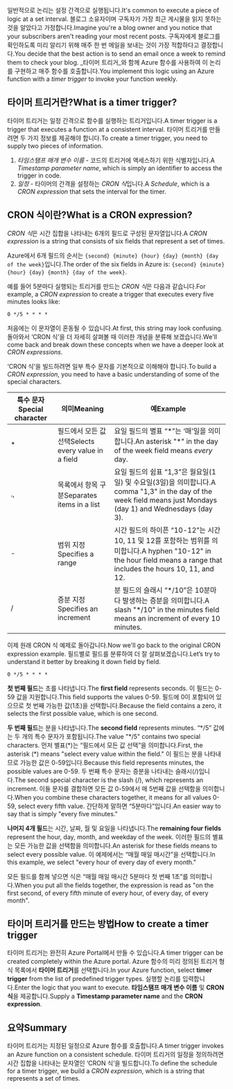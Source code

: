 <span data-ttu-id="7ba2a-101">일반적으로 논리는 설정 간격으로 실행됩니다.</span><span class="sxs-lookup"><span data-stu-id="7ba2a-101">It's common to execute a piece of logic at a set interval.</span></span> <span data-ttu-id="7ba2a-102">블로그 소유자이며 구독자가 가장 최근 게시물을 읽지 못하는 것을 알았다고 가정합니다.</span><span class="sxs-lookup"><span data-stu-id="7ba2a-102">Imagine you're a blog owner and you notice that your subscribers aren't reading your most recent posts.</span></span> <span data-ttu-id="7ba2a-103">구독자에게 블로그를 확인하도록 미리 알리기 위해 매주 한 번 메일을 보내는 것이 가장 적합하다고 결정합니다.</span><span class="sxs-lookup"><span data-stu-id="7ba2a-103">You decide that the best action is to send an email once a week to remind them to check your blog.</span></span> <span data-ttu-id="7ba2a-104">_타이머 트리거_와 함께 Azure 함수를 사용하여 이 논리를 구현하고 매주 함수를 호출합니다.</span><span class="sxs-lookup"><span data-stu-id="7ba2a-104">You implement this logic using an Azure function with a _timer trigger_ to invoke your function weekly.</span></span>

## <a name="what-is-a-timer-trigger"></a><span data-ttu-id="7ba2a-105">타이머 트리거란?</span><span class="sxs-lookup"><span data-stu-id="7ba2a-105">What is a timer trigger?</span></span>

<span data-ttu-id="7ba2a-106">타이머 트리거는 일정 간격으로 함수를 실행하는 트리거입니다.</span><span class="sxs-lookup"><span data-stu-id="7ba2a-106">A timer trigger is a trigger that executes a function at a consistent interval.</span></span> <span data-ttu-id="7ba2a-107">타이머 트리거를 만들려면 두 가지 정보를 제공해야 합니다.</span><span class="sxs-lookup"><span data-stu-id="7ba2a-107">To create a timer trigger, you need to supply two pieces of information.</span></span>

1. <span data-ttu-id="7ba2a-108">*타임스탬프 매개 변수 이름* - 코드의 트리거에 액세스하기 위한 식별자입니다.</span><span class="sxs-lookup"><span data-stu-id="7ba2a-108">A *Timestamp parameter name*, which is simply an identifier to access the trigger in code.</span></span>
2. <span data-ttu-id="7ba2a-109">*일정* - 타이머의 간격을 설정하는 *CRON 식*입니다.</span><span class="sxs-lookup"><span data-stu-id="7ba2a-109">A *Schedule*, which is a *CRON expression* that sets the interval for the timer.</span></span>

## <a name="what-is-a-cron-expression"></a><span data-ttu-id="7ba2a-110">CRON 식이란?</span><span class="sxs-lookup"><span data-stu-id="7ba2a-110">What is a CRON expression?</span></span>

<span data-ttu-id="7ba2a-111">*CRON 식*은 시간 집합을 나타내는 6개의 필드로 구성된 문자열입니다.</span><span class="sxs-lookup"><span data-stu-id="7ba2a-111">A *CRON expression* is a string that consists of six fields that represent a set of times.</span></span>

<span data-ttu-id="7ba2a-112">Azure에서 6개 필드의 순서는 `{second} {minute} {hour} {day} {month} {day of the week}`입니다.</span><span class="sxs-lookup"><span data-stu-id="7ba2a-112">The order of the six fields in Azure is: `{second} {minute} {hour} {day} {month} {day of the week}`.</span></span>

<span data-ttu-id="7ba2a-113">예를 들어 5분마다 실행되는 트리거를 만드는 *CRON 식*은 다음과 같습니다.</span><span class="sxs-lookup"><span data-stu-id="7ba2a-113">For example, a *CRON expression* to create a trigger that executes every five minutes looks like:</span></span>

```log
0 */5 * * * *
```

<span data-ttu-id="7ba2a-114">처음에는 이 문자열이 혼동될 수 있습니다.</span><span class="sxs-lookup"><span data-stu-id="7ba2a-114">At first, this string may look confusing.</span></span> <span data-ttu-id="7ba2a-115">돌아와서 ‘CRON 식’을 더 자세히 살펴볼 때 이러한 개념을 분류해 보겠습니다.</span><span class="sxs-lookup"><span data-stu-id="7ba2a-115">We'll come back and break down these concepts when we have a deeper look at *CRON expressions*.</span></span>

<span data-ttu-id="7ba2a-116">‘CRON 식’을 빌드하려면 일부 특수 문자를 기본적으로 이해해야 합니다.</span><span class="sxs-lookup"><span data-stu-id="7ba2a-116">To build a *CRON expression*, you need to have a basic understanding of some of the special characters.</span></span>

| <span data-ttu-id="7ba2a-117">특수 문자</span><span class="sxs-lookup"><span data-stu-id="7ba2a-117">Special character</span></span> | <span data-ttu-id="7ba2a-118">의미</span><span class="sxs-lookup"><span data-stu-id="7ba2a-118">Meaning</span></span> | <span data-ttu-id="7ba2a-119">예</span><span class="sxs-lookup"><span data-stu-id="7ba2a-119">Example</span></span> |
| ------------- | ------------- | ------------- |
| *      | <span data-ttu-id="7ba2a-120">필드에서 모든 값 선택</span><span class="sxs-lookup"><span data-stu-id="7ba2a-120">Selects every value in a field</span></span> | <span data-ttu-id="7ba2a-121">요일 필드의 별표 “\*”는 ‘매’일을 의미합니다.</span><span class="sxs-lookup"><span data-stu-id="7ba2a-121">An asterisk "\*" in the day of the week field means *every* day.</span></span> |
| <span data-ttu-id="7ba2a-122">.</span><span class="sxs-lookup"><span data-stu-id="7ba2a-122">,</span></span>      | <span data-ttu-id="7ba2a-123">목록에서 항목 구분</span><span class="sxs-lookup"><span data-stu-id="7ba2a-123">Separates items in a list</span></span> | <span data-ttu-id="7ba2a-124">요일 필드의 쉼표 “1,3”은 월요일(1일) 및 수요일(3일)을 의미합니다.</span><span class="sxs-lookup"><span data-stu-id="7ba2a-124">A comma "1,3" in the day of the week field means just Mondays (day 1) and Wednesdays (day 3).</span></span> |
| -      | <span data-ttu-id="7ba2a-125">범위 지정</span><span class="sxs-lookup"><span data-stu-id="7ba2a-125">Specifies a range</span></span> | <span data-ttu-id="7ba2a-126">시간 필드의 하이픈 “10-12”는 시간 10, 11 및 12를 포함하는 범위를 의미합니다.</span><span class="sxs-lookup"><span data-stu-id="7ba2a-126">A hyphen "10-12" in the hour field means a range that includes the hours 10, 11, and 12.</span></span> |
| /      | <span data-ttu-id="7ba2a-127">증분 지정</span><span class="sxs-lookup"><span data-stu-id="7ba2a-127">Specifies an increment</span></span> | <span data-ttu-id="7ba2a-128">분 필드의 슬래시 “\*/10”은 10분마다 발생하는 증분을 의미합니다.</span><span class="sxs-lookup"><span data-stu-id="7ba2a-128">A slash "\*/10" in the minutes field means an increment of every 10 minutes.</span></span> |

<span data-ttu-id="7ba2a-129">이제 원래 CRON 식 예제로 돌아갑니다.</span><span class="sxs-lookup"><span data-stu-id="7ba2a-129">Now we'll go back to the original CRON expression example.</span></span> <span data-ttu-id="7ba2a-130">필드별로 필드를 분류하여 더 잘 살펴보겠습니다.</span><span class="sxs-lookup"><span data-stu-id="7ba2a-130">Let’s try to understand it better by breaking it down field by field.</span></span>

```log
0 */5 * * * *
```

<span data-ttu-id="7ba2a-131">**첫 번째 필드**는 초를 나타냅니다.</span><span class="sxs-lookup"><span data-stu-id="7ba2a-131">The **first field** represents seconds.</span></span> <span data-ttu-id="7ba2a-132">이 필드는 0-59 값을 지원합니다.</span><span class="sxs-lookup"><span data-stu-id="7ba2a-132">This field supports the values 0-59.</span></span> <span data-ttu-id="7ba2a-133">필드에 0이 포함되어 있으므로 첫 번째 가능한 값(1초)을 선택합니다.</span><span class="sxs-lookup"><span data-stu-id="7ba2a-133">Because the field contains a zero, it selects the first possible value, which is one second.</span></span>

<span data-ttu-id="7ba2a-134">**두 번째 필드**는 분을 나타냅니다.</span><span class="sxs-lookup"><span data-stu-id="7ba2a-134">The **second field** represents minutes.</span></span> <span data-ttu-id="7ba2a-135">“\*/5” 값에는 두 개의 특수 문자가 포함됩니다.</span><span class="sxs-lookup"><span data-stu-id="7ba2a-135">The value "\*/5" contains two special characters.</span></span> <span data-ttu-id="7ba2a-136">먼저 별표(\*)는 “필드에서 모든 값 선택”을 의미합니다.</span><span class="sxs-lookup"><span data-stu-id="7ba2a-136">First, the asterisk (\*) means "select every value within the field."</span></span> <span data-ttu-id="7ba2a-137">이 필드는 분을 나타내므로 가능한 값은 0-59입니다.</span><span class="sxs-lookup"><span data-stu-id="7ba2a-137">Because this field represents minutes, the possible values are 0-59.</span></span> <span data-ttu-id="7ba2a-138">두 번째 특수 문자는 증분을 나타내는 슬래시(/)입니다.</span><span class="sxs-lookup"><span data-stu-id="7ba2a-138">The second special character is the slash (/), which represents an increment.</span></span> <span data-ttu-id="7ba2a-139">이들 문자를 결합하면 모든 값 0-59에서 매 5번째 값을 선택함을 의미합니다.</span><span class="sxs-lookup"><span data-stu-id="7ba2a-139">When you combine these characters together, it means for all values 0-59, select every fifth value.</span></span> <span data-ttu-id="7ba2a-140">간단하게 말하면 “5분마다”입니다.</span><span class="sxs-lookup"><span data-stu-id="7ba2a-140">An easier way to say that is simply "every five minutes."</span></span>

<span data-ttu-id="7ba2a-141">**나머지 4개 필드**는 시간, 날짜, 월 및 요일을 나타냅니다.</span><span class="sxs-lookup"><span data-stu-id="7ba2a-141">The **remaining four fields** represent the hour, day, month, and weekday of the week.</span></span> <span data-ttu-id="7ba2a-142">이러한 필드의 별표는 모든 가능한 값을 선택함을 의미합니다.</span><span class="sxs-lookup"><span data-stu-id="7ba2a-142">An asterisk for these fields means to select every possible value.</span></span> <span data-ttu-id="7ba2a-143">이 예제에서는 “매월 매일 매시간”을 선택합니다.</span><span class="sxs-lookup"><span data-stu-id="7ba2a-143">In this example, we select "every hour of every day of every month."</span></span>

<span data-ttu-id="7ba2a-144">모든 필드를 함께 넣으면 식은 “매월 매일 매시간 5분마다 첫 번째 1초”를 의미합니다.</span><span class="sxs-lookup"><span data-stu-id="7ba2a-144">When you put all the fields together, the expression is read as "on the first second, of every fifth minute of every hour, of every day, of every month".</span></span>

## <a name="how-to-create-a-timer-trigger"></a><span data-ttu-id="7ba2a-145">타이머 트리거를 만드는 방법</span><span class="sxs-lookup"><span data-stu-id="7ba2a-145">How to create a timer trigger</span></span>

<span data-ttu-id="7ba2a-146">타이머 트리거는 완전히 Azure Portal에서 만들 수 있습니다.</span><span class="sxs-lookup"><span data-stu-id="7ba2a-146">A timer trigger can be created completely within the Azure portal.</span></span> <span data-ttu-id="7ba2a-147">Azure 함수의 미리 정의된 트리거 형식 목록에서 **타이머 트리거**를 선택합니다.</span><span class="sxs-lookup"><span data-stu-id="7ba2a-147">In your Azure function, select **timer trigger** from the list of predefined trigger types.</span></span> <span data-ttu-id="7ba2a-148">실행할 논리를 입력합니다.</span><span class="sxs-lookup"><span data-stu-id="7ba2a-148">Enter the logic that you want to execute.</span></span> <span data-ttu-id="7ba2a-149">**타임스탬프 매개 변수 이름** 및 **CRON 식**을 제공합니다.</span><span class="sxs-lookup"><span data-stu-id="7ba2a-149">Supply a **Timestamp parameter name** and the **CRON expression**.</span></span>

## <a name="summary"></a><span data-ttu-id="7ba2a-150">요약</span><span class="sxs-lookup"><span data-stu-id="7ba2a-150">Summary</span></span>

<span data-ttu-id="7ba2a-151">타이머 트리거는 지정된 일정으로 Azure 함수를 호출합니다.</span><span class="sxs-lookup"><span data-stu-id="7ba2a-151">A timer trigger invokes an Azure function on a consistent schedule.</span></span> <span data-ttu-id="7ba2a-152">타이머 트리거의 일정을 정의하려면 시간 집합을 나타내는 문자열인 ‘CRON 식’을 빌드합니다.</span><span class="sxs-lookup"><span data-stu-id="7ba2a-152">To define the schedule for a timer trigger, we build a *CRON expression*, which is a string that represents a set of times.</span></span>
